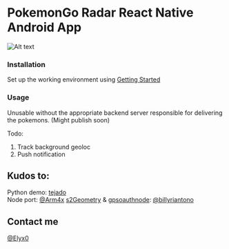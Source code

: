 # PokemonGo Radar React Native Android App
![Alt text](ratatafinder.gif?raw=true "Screenshot")

### Installation
Set up the working environment using [Getting Started](https://facebook.github.io/react-native/docs/getting-started.html)

### Usage

Unusable without the appropriate backend server responsible for delivering the pokemons.
(Might publish soon)

Todo:
1. Track background geoloc
2. Push notification

## Kudos to:
Python demo: [tejado](https://github.com/tejado/pokemongo-api-demo) <br>
Node port: [@Arm4x](https://github.com/Armax/Pokemon-GO-node-api/)
[s2Geometry](https://github.com/billyriantono/s2geometry-node) & [gpsoauthnode](https://github.com/billyriantono/gpsoauthnode): [@billyriantono](https://twitter.com/kebluk_id)

## Contact me
[@Elyx0](https://twitter.com/Elyx0)
